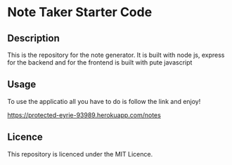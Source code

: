 # Note Taker Starter Code

## Description

This is the repository for the note generator. It is built with node js, express for the backend and for the frontend is built with pute javascript 

## Usage 

To use the applicatio all you have to do is follow the link and enjoy!

https://protected-eyrie-93989.herokuapp.com/notes

## Licence 

This repository is licenced under the MIT Licence.